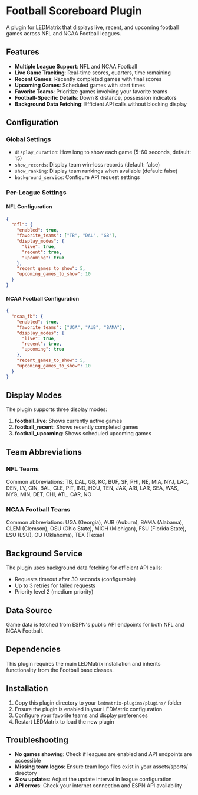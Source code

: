 # Football Scoreboard Plugin

A plugin for LEDMatrix that displays live, recent, and upcoming football games across NFL and NCAA Football leagues.

## Features

- **Multiple League Support**: NFL and NCAA Football
- **Live Game Tracking**: Real-time scores, quarters, time remaining
- **Recent Games**: Recently completed games with final scores
- **Upcoming Games**: Scheduled games with start times
- **Favorite Teams**: Prioritize games involving your favorite teams
- **Football-Specific Details**: Down & distance, possession indicators
- **Background Data Fetching**: Efficient API calls without blocking display

## Configuration

### Global Settings

- `display_duration`: How long to show each game (5-60 seconds, default: 15)
- `show_records`: Display team win-loss records (default: false)
- `show_ranking`: Display team rankings when available (default: false)
- `background_service`: Configure API request settings

### Per-League Settings

#### NFL Configuration

```json
{
  "nfl": {
    "enabled": true,
    "favorite_teams": ["TB", "DAL", "GB"],
    "display_modes": {
      "live": true,
      "recent": true,
      "upcoming": true
    },
    "recent_games_to_show": 5,
    "upcoming_games_to_show": 10
  }
}
```

#### NCAA Football Configuration

```json
{
  "ncaa_fb": {
    "enabled": true,
    "favorite_teams": ["UGA", "AUB", "BAMA"],
    "display_modes": {
      "live": true,
      "recent": true,
      "upcoming": true
    },
    "recent_games_to_show": 5,
    "upcoming_games_to_show": 10
  }
}
```

## Display Modes

The plugin supports three display modes:

1. **football_live**: Shows currently active games
2. **football_recent**: Shows recently completed games
3. **football_upcoming**: Shows scheduled upcoming games

## Team Abbreviations

### NFL Teams
Common abbreviations: TB, DAL, GB, KC, BUF, SF, PHI, NE, MIA, NYJ, LAC, DEN, LV, CIN, BAL, CLE, PIT, IND, HOU, TEN, JAX, ARI, LAR, SEA, WAS, NYG, MIN, DET, CHI, ATL, CAR, NO

### NCAA Football Teams
Common abbreviations: UGA (Georgia), AUB (Auburn), BAMA (Alabama), CLEM (Clemson), OSU (Ohio State), MICH (Michigan), FSU (Florida State), LSU (LSU), OU (Oklahoma), TEX (Texas)

## Background Service

The plugin uses background data fetching for efficient API calls:

- Requests timeout after 30 seconds (configurable)
- Up to 3 retries for failed requests
- Priority level 2 (medium priority)

## Data Source

Game data is fetched from ESPN's public API endpoints for both NFL and NCAA Football.

## Dependencies

This plugin requires the main LEDMatrix installation and inherits functionality from the Football base classes.

## Installation

1. Copy this plugin directory to your `ledmatrix-plugins/plugins/` folder
2. Ensure the plugin is enabled in your LEDMatrix configuration
3. Configure your favorite teams and display preferences
4. Restart LEDMatrix to load the new plugin

## Troubleshooting

- **No games showing**: Check if leagues are enabled and API endpoints are accessible
- **Missing team logos**: Ensure team logo files exist in your assets/sports/ directory
- **Slow updates**: Adjust the update interval in league configuration
- **API errors**: Check your internet connection and ESPN API availability
